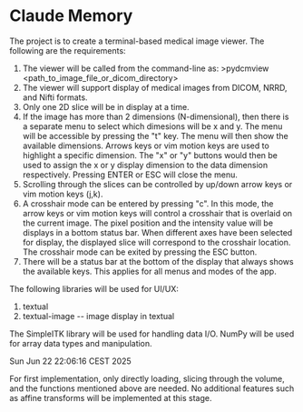 # Claude Memory

The project is to create a terminal-based medical image viewer. The following are the requirements:

1. The viewer will be called from the command-line as: >pydcmview <path_to_image_file_or_dicom_directory>
2. The viewer will support display of medical images from DICOM, NRRD, and Nifti formats.
3. Only one 2D slice will be in display at a time.
4. If the image has more than 2 dimensions (N-dimensional), then there is a separate menu to select which dimesions will be x and y. The menu will be accessible by pressing the "t" key. The menu will then show the available dimensions. Arrows keys or vim motion keys are used to highlight a specific dimension. The "x" or "y" buttons would then be used to assign the x or y display dimension to the data dimension respectively. Pressing ENTER or ESC will close the menu.
5. Scrolling through the slices can be controlled by up/down arrow keys or vim motion keys (j,k).
6. A crosshair mode can be entered by pressing "c". In this mode, the arrow keys or vim motion keys will control a crosshair that is overlaid on the current image. The pixel position and the intensity value will be displays in a bottom status bar. When different axes have been selected for display, the displayed slice will correspond to the crosshair location. The crosshair mode can be exited by pressing the ESC button.
7. There will be a status bar at the bottom of the display that always shows the available keys. This applies for all menus and modes of the app.

The following libraries will be used for UI/UX:
1. textual
2. textual-image -- image display in textual

The SimpleITK library will be used for handling data I/O. NumPy will be used for array data types and manipulation.

Sun Jun 22 22:06:16 CEST 2025

For first implementation, only directly loading, slicing through the volume, and the functions mentioned above are needed. No additional features such as affine transforms will be implemented at this stage.
